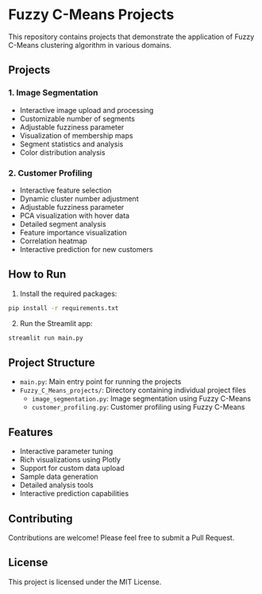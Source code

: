 # Fuzzy C-Means Projects

This repository contains projects that demonstrate the application of Fuzzy C-Means clustering algorithm in various domains.

## Projects

### 1. Image Segmentation
- Interactive image upload and processing
- Customizable number of segments
- Adjustable fuzziness parameter
- Visualization of membership maps
- Segment statistics and analysis
- Color distribution analysis

### 2. Customer Profiling
- Interactive feature selection
- Dynamic cluster number adjustment
- Adjustable fuzziness parameter
- PCA visualization with hover data
- Detailed segment analysis
- Feature importance visualization
- Correlation heatmap
- Interactive prediction for new customers

## How to Run

1. Install the required packages:
```bash
pip install -r requirements.txt
```

2. Run the Streamlit app:
```bash
streamlit run main.py
```

## Project Structure

- `main.py`: Main entry point for running the projects
- `Fuzzy_C_Means_projects/`: Directory containing individual project files
  - `image_segmentation.py`: Image segmentation using Fuzzy C-Means
  - `customer_profiling.py`: Customer profiling using Fuzzy C-Means

## Features

- Interactive parameter tuning
- Rich visualizations using Plotly
- Support for custom data upload
- Sample data generation
- Detailed analysis tools
- Interactive prediction capabilities

## Contributing

Contributions are welcome! Please feel free to submit a Pull Request.

## License

This project is licensed under the MIT License. 